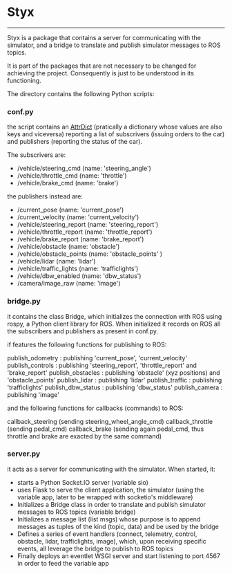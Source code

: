 # Styx
---
Styx is a package that contains a server for communicating with the simulator, and a bridge to translate and publish simulator messages to ROS topics.

It is part of the packages that are not necessary to be changed for achieving the project. Consequently is just to be understood in its functioning.

The directory contains the following Python scripts:

### conf.py

the script contains an [AttrDict](https://pypi.python.org/pypi/attrdict/2.0.0) (pratically a dictionary whose values are also keys and viceversa) reporting a list of subscrivers (issuing orders to the car) and publishers (reporting the status of the car).

The subscrivers are:
* /vehicle/steering_cmd (name: 'steering_angle')
* /vehicle/throttle_cmd (name: 'throttle')
* /vehicle/brake_cmd (name: 'brake')

the publishers instead are:
* /current_pose (name: 'current_pose')
* /current_velocity (name: 'current_velocity')
* /vehicle/steering_report (name: 'steering_report')
* /vehicle/throttle_report (name: 'throttle_report')
* /vehicle/brake_report (name: 'brake_report')
* /vehicle/obstacle (name: 'obstacle')
* /vehicle/obstacle_points (name: 'obstacle_points' )
* /vehicle/lidar (name: 'lidar')
* /vehicle/traffic_lights (name: 'trafficlights')
* /vehicle/dbw_enabled (name: 'dbw_status')
* /camera/image_raw (name: 'image')

### bridge.py

it contains the class Bridge, which initializes the connection with ROS using rospy, a Python client library for ROS. 
When initialized it records on ROS all the subscribers and publishers as present in conf.py.

if features the following functions for publishing to ROS:

publish_odometry : publishing 'current_pose', 'current_velocity'
publish_controls : publishing 'steering_report', 'throttle_report' and 'brake_report'
publish_obstacles : publishing 'obstacle' (xyz positions) and 'obstacle_points' 
publish_lidar : publishing 'lidar'
publish_traffic : publishing 'trafficlights'
publish_dbw_status : publishing 'dbw_status'
publish_camera : publishing 'image'

and the following functions for callbacks (commands) to ROS:

callback_steering (sending steering_wheel_angle_cmd)
callback_throttle (sending pedal_cmd)
callback_brake (sending again pedal_cmd, thus throttle and brake are exacted by the same command)

### server.py

it acts as a server for communicating with the simulator. When started, it:

* starts a Python Socket.IO server (variable sio)
* uses Flask to serve the client application, the simulator (using the variable app, later to be wrapped with socketio's middleware)
* Initializes a Bridge class in order to translate and publish simulator messages to ROS topics (variable bridge)
* Initializes a message list (list msgs) whose purpose is to append messages as tuples of the kind (topic, data) and be used by the bridge
* Defines a series of event handlers (connect, telemetry, control, obstacle, lidar, trafficlights, image), which, upon receiving specific events, all leverage the bridge to publish to ROS topics
* Finally deploys an eventlet WSGI server and start listening to port 4567 in order to feed the variable app